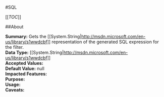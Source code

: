 #SQL

[[_TOC_]]

##About

**Summary:** Gets the [[System.String|http://msdn.microsoft.com/en-us/library/s1wwdcbf]] representation of the generated SQL expression for the filter.  
**Data Type:** [[System.String|http://msdn.microsoft.com/en-us/library/s1wwdcbf]]  
**Accepted Values:**   
**Default Value:** null  
**Impacted Features:**   
**Purpose:**   
**Usage:**   
**Caveats:**   

